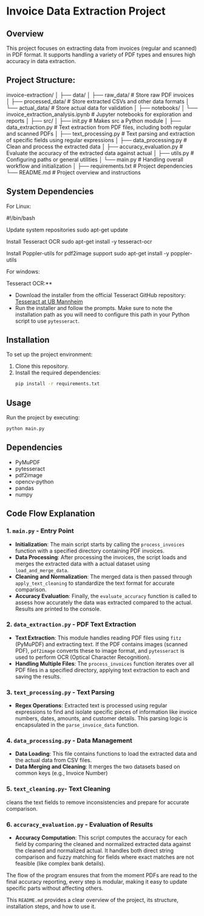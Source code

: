 # Invoice Data Extraction Project

## Overview
This project focuses on extracting data from invoices (regular and scanned) in PDF format. It supports handling a variety of PDF types and ensures high accuracy in data extraction.


## Project Structure:

invoice-extraction/ │ ├── data/ │ ├── raw_data/ # Store raw PDF invoices │ ├── processed_data/ # Store extracted CSVs and other data formats │ └── actual_data/ # Store actual data for validation │ ├── notebooks/ │ └── invoice_extraction_analysis.ipynb # Jupyter notebooks for exploration and reports │ ├── src/ │ ├── init.py # Makes src a Python module │ ├── data_extraction.py # Text extraction from PDF files, including both regular and scanned PDFs │ ├── text_processing.py # Text parsing and extraction of specific fields using regular expressions │ ├── data_processing.py # Clean and process the extracted data │ ├── accuracy_evaluation.py # Evaluate the accuracy of the extracted data against actual │ ├── utils.py # Configuring paths or general utilities │ └── main.py # Handling overall workflow and initialization │ ├── requirements.txt # Project dependencies └── README.md # Project overview and instructions

## System Dependencies 
For Linux:

#!/bin/bash

Update system repositories
sudo apt-get update

Install Tesseract OCR
sudo apt-get install -y tesseract-ocr

Install Poppler-utils for pdf2image support
sudo apt-get install -y poppler-utils

For windows:

Tesseract OCR:**
   - Download the installer from the official Tesseract GitHub repository: [Tesseract at UB Mannheim](https://github.com/UB-Mannheim/tesseract/wiki)
   - Run the installer and follow the prompts. Make sure to note the installation path as you will need to configure this path in your Python script to use `pytesseract`.

## Installation

To set up the project environment:

1. Clone this repository.
2. Install the required dependencies:
    ```bash
    pip install -r requirements.txt
    ```

## Usage

Run the project by executing:

```bash
python main.py
```

## Dependencies
* PyMuPDF
* pytesseract
* pdf2image
* opencv-python
* pandas
* numpy

## Code Flow Explanation

### 1. `main.py` - Entry Point
- **Initialization**: The main script starts by calling the `process_invoices` function with a specified directory containing PDF invoices.
- **Data Processing**: After processing the invoices, the script loads and merges the extracted data with a actual dataset using `load_and_merge_data`.
- **Cleaning and Normalization**: The merged data is then passed through `apply_text_cleaning` to standardize the text format for accurate comparison.
- **Accuracy Evaluation**: Finally, the `evaluate_accuracy` function is called to assess how accurately the data was extracted compared to the actual. Results are printed to the console.

### 2. `data_extraction.py` - PDF Text Extraction
- **Text Extraction**: This module handles reading PDF files using `fitz` (PyMuPDF) and extracting text. If the PDF contains images (scanned PDF), `pdf2image` converts these to image format, and `pytesseract` is used to perform OCR (Optical Character Recognition).
- **Handling Multiple Files**: The `process_invoices` function iterates over all PDF files in a specified directory, applying text extraction to each and saving the results.

### 3. `text_processing.py` - Text Parsing
- **Regex Operations**: Extracted text is processed using regular expressions to find and isolate specific pieces of information like invoice numbers, dates, amounts, and customer details. This parsing logic is encapsulated in the `parse_invoice_data` function.

### 4. `data_processing.py` - Data Management
- **Data Loading**: This file contains functions to load the extracted data and the actual data from CSV files.
- **Data Merging and Cleaning**: It merges the two datasets based on common keys (e.g., Invoice Number)

### 5. `text_cleaning.py`- Text Cleaning
cleans the text fields to remove inconsistencies and prepare for accurate comparison.

### 6. `accuracy_evaluation.py` - Evaluation of Results
- **Accuracy Computation**: This script computes the accuracy for each field by comparing the cleaned and normalized extracted data against the cleaned and normalized actual. It handles both direct string comparison and fuzzy matching for fields where exact matches are not feasible (like complex bank details).

The flow of the program ensures that from the moment PDFs are read to the final accuracy reporting, every step is modular, making it easy to update specific parts without affecting others.


This `README.md` provides a clear overview of the project, its structure, installation steps, and how to use it.

